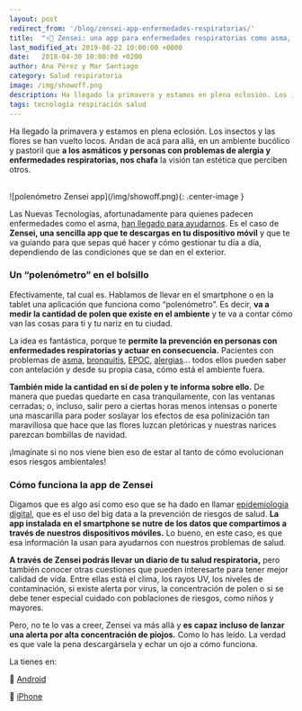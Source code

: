 ```yaml
---
layout: post
redirect_from: '/blog/zensei-app-enfermedades-respiratorias/'
title:  "⚡📱 Zensei: una app para enfermedades respiratorias como asma, epoc o rinitis alérgica"
last_modified_at: 2019-08-22 10:00:00 +0000
date:   2018-04-30 10:00:00 +0200
author: Ana Pérez y Mar Santiago
category: Salud respiratoria
image: /img/showoff.png
description: Ha llegado la primavera y estamos en plena eclosión. Los insectos y las flores se han vuelto locos. Andan de acá para allá, en un ambiente bucólico y pastoril que a los asmáticos y personas ...
tags: tecnología respiración salud
---
```


Ha llegado la primavera y estamos en plena eclosión. Los insectos y las flores se han vuelto locos. Andan de acá para allá, en un ambiente bucólico y pastoril que **a los asmáticos y personas con problemas de alergia y enfermedades respiratorias, nos chafa** la visión tan estética que perciben otros.

<br>
![polenómetro Zensei app](/img/showoff.png){: .center-image }
<br>

Las Nuevas Tecnologías, afortunadamente para quienes padecen enfermedades como el asma, [han llegado para ayudarnos](https://zenseiapp.com/blog/zensei-app-enfermedades-respiratorias/). Es el caso de **Zensei, una sencilla app que te descargas en tu dispositivo móvil** y que te va guiando para que sepas qué hacer y cómo gestionar tu día a día, dependiendo de las condiciones que se dan en el exterior.

### Un “polenómetro” en el bolsillo

Efectivamente, tal cual es. Hablamos de llevar en el smartphone o en la tablet una aplicación que funciona como “polenómetro”. Es decir, **va a medir la cantidad de polen que existe en el ambiente** y te va a contar cómo van las cosas para ti y tu nariz en tu ciudad.

La idea es fantástica, porque te **permite la prevención en personas con enfermedades respiratorias y actuar en consecuencia.** Pacientes con problemas de [asma](https://medlineplus.gov/spanish/ency/article/000141.htm), [bronquitis](https://medlineplus.gov/spanish/acutebronchitis.html), [EPOC](https://medlineplus.gov/spanish/ency/article/000091.htm), [alergias](https://medlineplus.gov/spanish/allergy.html?utm_expid=.xlgl9m0eQZGZgomQY9TCCQ.0&utm_referrer=https%3A%2F%2Fwww.google.es%2F)… todos ellos pueden saber con antelación y desde su propia casa, cómo está el ambiente fuera. 

**También mide la cantidad en sí de polen y te informa sobre ello.** De manera que puedas quedarte en casa tranquilamente, con las ventanas cerradas; o, incluso, salir pero a ciertas horas menos intensas o ponerte una mascarilla para poder soslayar los efectos de esa polinización tan maravillosa que hace que las flores luzcan pletóricas y nuestras narices parezcan bombillas de navidad.

¡Imagínate si no nos viene bien eso de estar al tanto de cómo evolucionan esos riesgos ambientales!

### Cómo funciona la app de Zensei

Digamos que es algo así como eso que se ha dado en llamar [epidemiología digital](https://microbioun.blogspot.com.es/2016/07/epidemiologia-digital-google-nos-puede.html), que es el uso del big data a la prevención de riesgos de salud. **La app instalada en el smartphone se nutre de los datos que compartimos a través de nuestros dispositivos móviles.** Lo bueno, en este caso, es que esa información la usan para ayudarnos con nuestros problemas de salud.

**A través de Zensei podrás llevar un diario de tu salud respiratoria,** pero también conocer otras cuestiones que pueden interesarte para tener mejor calidad de vida. Entre ellas está el clima, los rayos UV, los niveles de contaminación, si existe alerta por virus, la concentración de polen o si se debe tener especial cuidado con poblaciones de riesgos, como niños y mayores.

Pero, no te lo vas a creer, Zensei va más allá y **es capaz incluso de lanzar una alerta por alta concentración de piojos.** Como lo has leído. La verdad es que vale la pena descargársela y echar un ojo a cómo funciona. 

La tienes en: 

📱 [Android](https://zenseiapp.com)

📱 [iPhone](https://zenseiapp.com)
